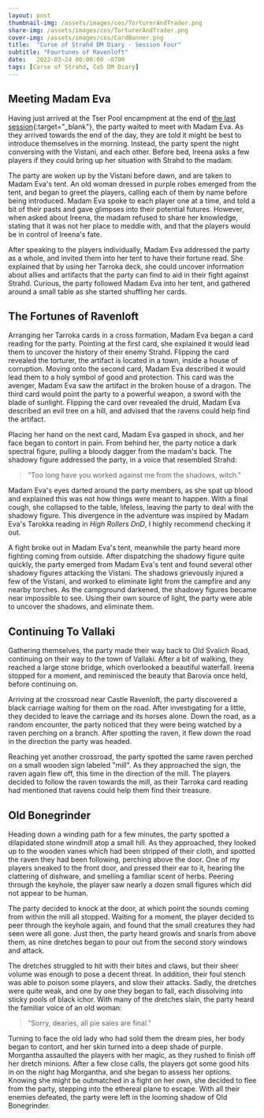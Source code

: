 ```yaml
---
layout: post
thumbnail-img: /assets/images/cos/TorturerAndTrader.png
share-img: /assets/images/cos/TorturerAndTrader.png
cover-img: /assets/images/cos/CardBanner.png
title:  "Curse of Strahd DM Diary - Session Four"
subtitle: "Fourtunes of Ravenloft"
date:   2022-03-24 00:00:00 -0700
tags: [Curse of Strahd, CoS DM Diary]
---
```


## Meeting Madam Eva
Having just arrived at the Tser Pool encampment at the end of [the last session](https://yetanothertyler.com/2022-03-15-cos-diary-session-3/){:target="_blank"}, the party waited to meet with Madam Eva. As they arrived towards the end of the day, they are told it might be best to introduce themselves in the morning. Instead, the party spent the night conversing with the Vistani, and each other. Before bed, Ireena asks a few players if they could bring up her situation with Strahd to the madam.

The party are woken up by the Vistani before dawn, and are taken to Madam Eva's tent. An old woman dressed in purple robes emerged from the tent, and began to greet the players, calling each of them by name before being introduced. Madam Eva spoke to each player one at a time, and told a bit of their pasts and gave glimpses into their potential futures. However, when asked about Ireena, the madam refused to share her knowledge, stating that it was not her place to meddle with, and that the players would be in control of Ireena's fate.

After speaking to the players individually, Madam Eva addressed the party as a whole, and invited them into her tent to have their fortune read. She explained that by using her Tarroka deck, she could uncover information about allies and artifacts that the party can find to aid in their fight against Strahd. Curious, the party followed Madam Eva into her tent, and gathered around a small table as she started shuffling her cards.

## The Fortunes of Ravenloft
Arranging her Tarroka cards in a cross formation, Madam Eva began a card reading for the party. Pointing at the first card, she explained it would lead them to uncover the history of their enemy Strahd. Flipping the card revealed the torturer, the artifact is located in a town, inside a house of corruption. Moving onto the second card, Madam Eva described it would lead them to a holy symbol of good and protection. This card was the avenger, Madam Eva saw the artifact in the broken house of a dragon. The third card would point the party to a powerful weapon, a sword with the blade of sunlight. Flipping the card over revealed the druid, Madam Eva described an evil tree on a hill, and advised that the ravens could help find the artifact.

Placing her hand on the next card, Madam Eva gasped in shock, and her face began to contort in pain. From behind her, the party notice a dark spectral figure, pulling a bloody dagger from the madam's back. The shadowy figure addressed the party, in a voice that resembled Strahd:

> "Too long have you worked against me from the shadows, witch."

Madam Eva's eyes darted around the party members, as she spat up blood and explained this was not how things were meant to happen. With a final cough, she collapsed to the table, lifeless, leaving the party to deal with the shadowy figure. This divergence in the adventure was inspired by Madam Eva's Tarokka reading in _High Rollers DnD_, I highly recommend checking it out.

A fight broke out in Madam Eva's tent, meanwhile the party heard more fighting coming from outside. After dispatching the shadowy figure quite quickly, the party emerged from Madam Eva's tent and found several other shadowy figures attacking the Vistani. The shadows grievously injured a few of the Vistani, and worked to eliminate light from the campfire and any nearby torches. As the campground darkened, the shadowy figures became near impossible to see. Using their own source of light, the party were able to uncover the shadows, and eliminate them.

## Continuing To Vallaki
Gathering themselves, the party made their way back to Old Svalich Road, continuing on their way to the town of Vallaki. After a bit of walking, they reached a large stone bridge, which overlooked a beautiful waterfall. Ireena stopped for a moment, and reminisced the beauty that Barovia once held, before continuing on.

Arriving at the crossroad near Castle Ravenloft, the party discovered a black carriage waiting for them on the road. After investigating for a little, they decided to leave the carriage and its horses alone. Down the road, as a random encounter, the party noticed that they were being watched by a raven perching on a branch. After spotting the raven, it flew down the road in the direction the party was headed.

Reaching yet another crossroad, the party spotted the same raven perched on a small wooden sign labeled "mill". As they approached the sign, the raven again flew off, this time in the direction of the mill. The players decided to follow the raven towards the mill, as their Tarroka card reading had mentioned that ravens could help them find their treasure.

## Old Bonegrinder
Heading down a winding path for a few minutes, the party spotted a dilapidated stone windmill atop a small hill. As they approached, they looked up to the wooden vanes which had been stripped of their cloth, and spotted the raven they had been following, perching above the door. One of my players sneaked to the front door, and pressed their ear to it, hearing the clattering of dishware, and smelling a familiar scent of herbs. Peering through the keyhole, the player saw nearly a dozen small figures which did not appear to be human.

The party decided to knock at the door, at which point the sounds coming from within the mill all stopped. Waiting for a moment, the player decided to peer through the keyhole again, and found that the small creatures they had seen were all gone. Just then, the party heard growls and snarls from above them, as nine dretches began to pour out from the second story windows and attack.

The dretches struggled to hit with their bites and claws, but their sheer volume was enough to pose a decent threat. In addition, their foul stench was able to poison some players, and slow their attacks. Sadly, the dretches were quite weak, and one by one they began to fall, each dissolving into sticky pools of black ichor. With many of the dretches slain, the party heard the familiar voice of an old woman:

> "Sorry, dearies, all pie sales are final."

Turning to face the old lady who had sold them the dream pies, her body began to contort, and her skin turned into a deep shade of purple. Morgantha assaulted the players with her magic, as they rushed to finish off her dretch minions. After a few close calls, the players got some good hits in on the night hag Morgantha, and she began to assess her options. Knowing she might be outmatched in a fight on her own, she decided to flee from the party, stepping into the ethereal plane to escape. With all their enemies defeated, the party were left in the looming shadow of Old Bonegrinder.